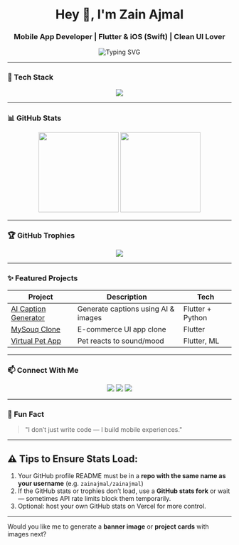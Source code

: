 <!-- Zain Ajmal GitHub Profile README -->

<h1 align="center">Hey 👋, I'm Zain Ajmal</h1>
<h3 align="center">Mobile App Developer | Flutter & iOS (Swift) | Clean UI Lover</h3>

<p align="center">
  <img src="https://readme-typing-svg.demolab.com?font=Fira+Code&duration=2500&pause=1000&color=0AFFEF&center=true&vCenter=true&width=440&lines=Crafting+Beautiful+Mobile+Experiences;Flutter+%7C+iOS+%7C+Swift+%7C+Dart;Open+Source+Enthusiast;Always+Building+and+Learning" alt="Typing SVG" />
</p>

---

### 🚀 Tech Stack

<p align="center">
  <img src="https://skillicons.dev/icons?i=flutter,dart,swift,firebase,sqlite,figma,github,vscode" />
</p>

---

### 📊 GitHub Stats

<p align="center">
  <img src="https://github-readme-stats.vercel.app/api?username=zainajmal&show_icons=true&theme=tokyonight&count_private=true&include_all_commits=true" height="180" />
  <img src="https://github-readme-stats.vercel.app/api/top-langs/?username=zainajmal&layout=compact&theme=tokyonight" height="180" />
</p>

---

### 🏆 GitHub Trophies

<p align="center">
  <img src="https://github-profile-trophy.vercel.app/?username=zainajmal&theme=radical&no-bg=true&margin-w=10" />
</p>

---

### ✨ Featured Projects

| Project | Description | Tech |
|--------|-------------|------|
| [AI Caption Generator](https://github.com/zainajmal/ai-caption-generator) | Generate captions using AI & images | Flutter + Python |
| [MySouq Clone](https://github.com/zainajmal/mysouq-clone) | E-commerce UI app clone | Flutter |
| [Virtual Pet App](https://github.com/zainajmal/virtual-pet-app) | Pet reacts to sound/mood | Flutter, ML |

---

### 📫 Connect With Me

<p align="center">
  <a href="https://linkedin.com/in/zainajmal" target="_blank"><img src="https://img.shields.io/badge/LinkedIn-blue?style=for-the-badge&logo=linkedin&logoColor=white" /></a>
  <a href="mailto:zain@example.com"><img src="https://img.shields.io/badge/Gmail-D14836?style=for-the-badge&logo=gmail&logoColor=white" /></a>
  <a href="https://twitter.com/zainajmaldev" target="_blank"><img src="https://img.shields.io/badge/Twitter-1DA1F2?style=for-the-badge&logo=twitter&logoColor=white" /></a>
</p>

---

### 🧠 Fun Fact
> "I don’t just write code — I build mobile experiences."

---

## ⚠️ Tips to Ensure Stats Load:
1. Your GitHub profile README must be in a **repo with the same name as your username** (e.g. `zainajmal/zainajmal`)
2. If the GitHub stats or trophies don’t load, use a **GitHub stats fork** or wait — sometimes API rate limits block them temporarily.
3. Optional: host your own GitHub stats on Vercel for more control.

---

Would you like me to generate a **banner image** or **project cards** with images next?
